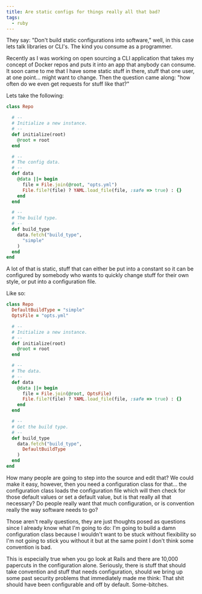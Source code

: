 ```yaml
---
title: Are static configs for things really all that bad?
tags:
  - ruby
---
```


They say: "Don't build static configurations into software," well, in this case lets talk libraries or CLI's.  The kind you consume as a programmer.

Recently as I was working on open sourcing a CLI application that takes my concept of Docker repos and puts it into an app that anybody can consume. It soon came to me that I have some static stuff in there, stuff that one user, at one point... might want to change. Then the question came along: "how often do we even get requests for stuff like that?"

Lets take the following:

```ruby
class Repo

  # --
  # Initialize a new instance.
  # --
  def initialize(root)
    @root = root
  end

  # --
  # The config data.
  # --
  def data
    @data ||= begin
      file = File.join(@root, "opts.yml")
      File.file?(file) ? YAML.load_file(file, :safe => true) : {}
    end
  end

  # --
  # The build type.
  # --
  def build_type
    data.fetch("build_type",
      "simple"
    )
  end
end
```

A lot of that is static, stuff that can either be put into a constant so it can be configured by somebody who wants to quickly change stuff for their own style, or put into a configuration file.

Like so:

```ruby
class Repo
  DefaultBuildType = "simple"
  OptsFile = "opts.yml"

  # --
  # Initialize a new instance.
  # --
  def initialize(root)
    @root = root
  end

  # --
  # The data.
  # --
  def data
    @data ||= begin
      file = File.join(@root, OptsFile)
      File.file?(file) ? YAML.load_file(file, :safe => true) : {}
    end
  end

  # --
  # Get the build type.
  # --
  def build_type
    data.fetch("build_type",
      DefaultBuildType
    )
  end
end
```

How many people are going to step into the source and edit that? We could make it easy, however, then you need a configuration class for that... the configuration class loads the configuration file which will then check for those default values or set a default value, but is that really all that necessary?  Do people really want that much configuration, or is convention really the way software needs to go?

Those aren't really questions, they are just thoughts posed as questions since I already know what I'm going to do: I'm going to build a damn configuration class because I wouldn't want to be stuck without flexibility so I'm not going to stick you without it but at the same point I don't think some convention is bad.

This is especially true when you go look at Rails and there are 10,000 papercuts in the configuration alone.  Seriously, there is stuff that should take convention and stuff that needs configuration, should we bring up some past security problems that immediately made me think: That shit should have been configurable and off by default.  Some-bitches.

